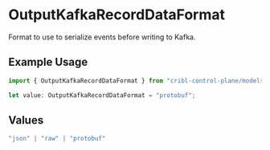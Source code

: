# OutputKafkaRecordDataFormat

Format to use to serialize events before writing to Kafka.

## Example Usage

```typescript
import { OutputKafkaRecordDataFormat } from "cribl-control-plane/models";

let value: OutputKafkaRecordDataFormat = "protobuf";
```

## Values

```typescript
"json" | "raw" | "protobuf"
```
